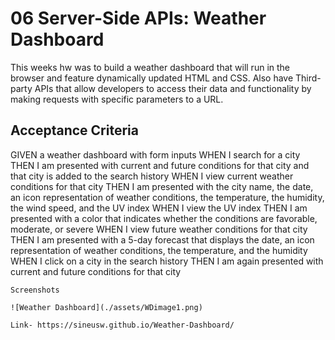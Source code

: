 # 06 Server-Side APIs: Weather Dashboard


This weeks hw was to build a weather dashboard that will run in the browser and feature dynamically updated HTML and CSS. Also have Third-party APIs that allow developers to access their data and functionality by making requests with specific parameters to a URL. 


## Acceptance Criteria

GIVEN a weather dashboard with form inputs
WHEN I search for a city
THEN I am presented with current and future conditions for that city and that city is added to the search history
WHEN I view current weather conditions for that city
THEN I am presented with the city name, the date, an icon representation of weather conditions, the temperature, the humidity, the wind speed, and the UV index
WHEN I view the UV index
THEN I am presented with a color that indicates whether the conditions are favorable, moderate, or severe
WHEN I view future weather conditions for that city
THEN I am presented with a 5-day forecast that displays the date, an icon representation of weather conditions, the temperature, and the humidity
WHEN I click on a city in the search history
THEN I am again presented with current and future conditions for that city
```
Screenshots

![Weather Dashboard](./assets/WDimage1.png)

Link- https://sineusw.github.io/Weather-Dashboard/